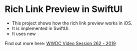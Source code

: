 #  Rich Link Preview in SwiftUI

- This project shows how the rich link preview works in iOS.
- It is implemented in SwiftUI.
- It uses new 

Find out more here: [WWDC Video Session 262 - 2019](https://developer.apple.com/videos/play/wwdc2019/262/)

